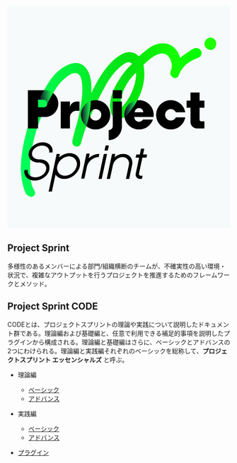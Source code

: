 ![Project Sprint](../images/pjs_logo.png)

## Project Sprint

多様性のあるメンバーによる部門/組織横断のチームが、不確実性の高い環境・状況で、複雑なアウトプットを行うプロジェクトを推進するためのフレームワークとメソッド。

## Project Sprint CODE

CODEとは、プロジェクトスプリントの理論や実践について説明したドキュメント群である。理論編および基礎編と、任意で利用できる補足的事項を説明したプラグインから構成される。理論編と基礎編はさらに、ベーシックとアドバンスの2つにわけられる。理論編と実践編それぞれのベーシックを総称して、**プロジェクトスプリント エッセンシャルズ** と呼ぶ。

* 理論編
  - [ベーシック](/ja/theory/basic.md)
  - [アドバンス](/ja/theory/advance.md)

* 実践編
  - [ベーシック](/ja/practice/basic.md)
  - [アドバンス](/ja/practice/advance.md)

* [プラグイン](/ja/plug-in/index.md)
